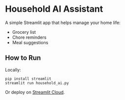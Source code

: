 
# Household AI Assistant

A simple Streamlit app that helps manage your home life:
- Grocery list
- Chore reminders
- Meal suggestions

## How to Run

Locally:
```
pip install streamlit
streamlit run household_ai.py
```

Or deploy on [Streamlit Cloud](https://streamlit.io/cloud).
